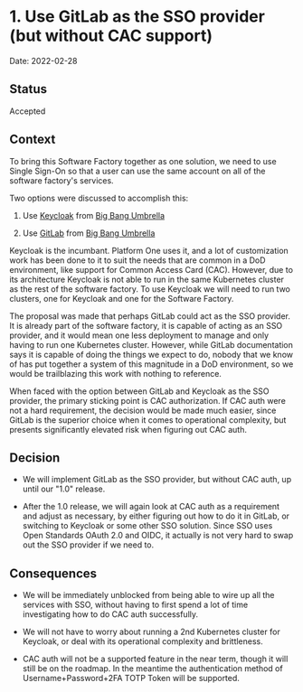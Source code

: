 # 1. Use GitLab as the SSO provider (but without CAC support)

Date: 2022-02-28

## Status

Accepted

## Context

To bring this Software Factory together as one solution, we need to use Single Sign-On so that a user can use the same account on all of the software factory's services.

Two options were discussed to accomplish this:

1. Use [Keycloak](https://repo1.dso.mil/platform-one/big-bang/apps/security-tools/keycloak) from [Big Bang Umbrella](https://repo1.dso.mil/platform-one/big-bang/bigbang)

1. Use [GitLab](https://repo1.dso.mil/platform-one/big-bang/apps/developer-tools/gitlab) from [Big Bang Umbrella](https://repo1.dso.mil/platform-one/big-bang/bigbang)

Keycloak is the incumbant. Platform One uses it, and a lot of customization work has been done to it to suit the needs that are common in a DoD environment, like support for Common Access Card (CAC). However, due to its architecture Keycloak is not able to run in the same Kubernetes cluster as the rest of the software factory. To use Keycloak we will need to run two clusters, one for Keycloak and one for the Software Factory.

The proposal was made that perhaps GitLab could act as the SSO provider. It is already part of the software factory, it is capable of acting as an SSO provider, and it would mean one less deployment to manage and only having to run one Kubernetes cluster. However, while GitLab documentation says it is capable of doing the things we expect to do, nobody that we know of has put together a system of this magnitude in a DoD environment, so we would be trailblazing this work with nothing to reference.

When faced with the option between GitLab and Keycloak as the SSO provider, the primary sticking point is CAC authorization. If CAC auth were not a hard requirement, the decision would be made much easier, since GitLab is the superior choice when it comes to operational complexity, but presents significantly elevated risk when figuring out CAC auth.

## Decision

- We will implement GitLab as the SSO provider, but without CAC auth, up until our "1.0" release.

- After the 1.0 release, we will again look at CAC auth as a requirement and adjust as necessary, by either figuring out how to do it in GitLab, or switching to Keycloak or some other SSO solution. Since SSO uses Open Standards OAuth 2.0 and OIDC, it actually is not very hard to swap out the SSO provider if we need to.

## Consequences

- We will be immediately unblocked from being able to wire up all the services with SSO, without having to first spend a lot of time investigating how to do CAC auth successfully.

- We will not have to worry about running a 2nd Kubernetes cluster for Keycloak, or deal with its operational complexity and brittleness.

- CAC auth will not be a supported feature in the near term, though it will still be on the roadmap. In the meantime the authentication method of Username+Password+2FA TOTP Token will be supported.
